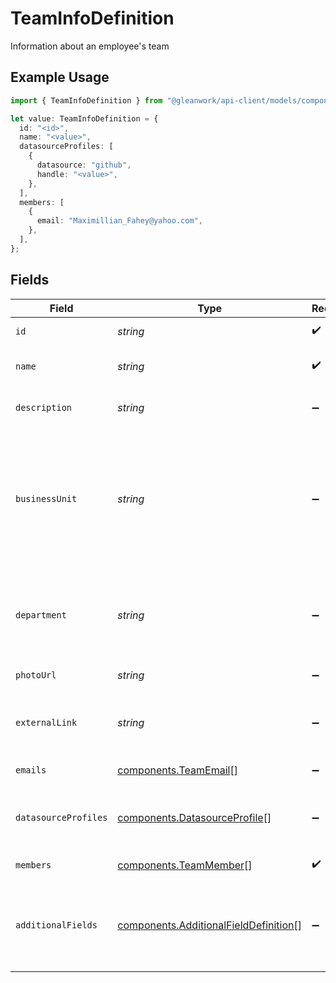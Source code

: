 # TeamInfoDefinition

Information about an employee's team

## Example Usage

```typescript
import { TeamInfoDefinition } from "@gleanwork/api-client/models/components";

let value: TeamInfoDefinition = {
  id: "<id>",
  name: "<value>",
  datasourceProfiles: [
    {
      datasource: "github",
      handle: "<value>",
    },
  ],
  members: [
    {
      email: "Maximillian_Fahey@yahoo.com",
    },
  ],
};
```

## Fields

| Field                                                                                                                     | Type                                                                                                                      | Required                                                                                                                  | Description                                                                                                               |
| ------------------------------------------------------------------------------------------------------------------------- | ------------------------------------------------------------------------------------------------------------------------- | ------------------------------------------------------------------------------------------------------------------------- | ------------------------------------------------------------------------------------------------------------------------- |
| `id`                                                                                                                      | *string*                                                                                                                  | :heavy_check_mark:                                                                                                        | The unique ID of the team                                                                                                 |
| `name`                                                                                                                    | *string*                                                                                                                  | :heavy_check_mark:                                                                                                        | Human-readable team name                                                                                                  |
| `description`                                                                                                             | *string*                                                                                                                  | :heavy_minus_sign:                                                                                                        | The description of this team                                                                                              |
| `businessUnit`                                                                                                            | *string*                                                                                                                  | :heavy_minus_sign:                                                                                                        | Typically the highest level organizational unit; generally applies to bigger companies with multiple distinct businesses. |
| `department`                                                                                                              | *string*                                                                                                                  | :heavy_minus_sign:                                                                                                        | An organizational unit where everyone has a similar task, e.g. `Engineering`.                                             |
| `photoUrl`                                                                                                                | *string*                                                                                                                  | :heavy_minus_sign:                                                                                                        | A link to the team's photo                                                                                                |
| `externalLink`                                                                                                            | *string*                                                                                                                  | :heavy_minus_sign:                                                                                                        | A link to an external team page. If set, team results will link to it.<br/>                                               |
| `emails`                                                                                                                  | [components.TeamEmail](../../models/components/teamemail.md)[]                                                            | :heavy_minus_sign:                                                                                                        | The emails of the team                                                                                                    |
| `datasourceProfiles`                                                                                                      | [components.DatasourceProfile](../../models/components/datasourceprofile.md)[]                                            | :heavy_minus_sign:                                                                                                        | The datasource profiles of the team, e.g. `Slack`,`Github`.                                                               |
| `members`                                                                                                                 | [components.TeamMember](../../models/components/teammember.md)[]                                                          | :heavy_check_mark:                                                                                                        | The members of the team                                                                                                   |
| `additionalFields`                                                                                                        | [components.AdditionalFieldDefinition](../../models/components/additionalfielddefinition.md)[]                            | :heavy_minus_sign:                                                                                                        | List of additional fields with more information about the team.                                                           |